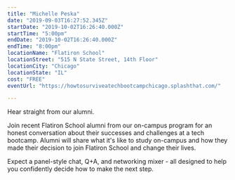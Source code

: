 ```yaml
---
title: "Michelle Peska"
date: "2019-09-03T16:27:52.345Z"
startDate: "2019-10-02T16:26:40.000Z"
startTime: "5:00pm"
endDate: "2019-10-02T16:26:40.000Z"
endTime: "8:00pm"
locationName: "Flatiron School"
locationStreet: "515 N State Street, 14th Floor"
locationCity: "Chicago"
locationState: "IL"
cost: "FREE"
eventUrl: "https://howtosurviveatechbootcampchicago.splashthat.com/"

---
```


Hear straight from our alumni. 

Join recent Flatiron School alumni from our on-campus program for an honest conversation about their successes and challenges at a tech bootcamp. Alumni will share what it's like to study on-campus and how they made their decision to join Flatiron School and change their lives. 

Expect a panel-style chat, Q+A, and networking mixer - all designed to help you confidently decide how to make the next step.


